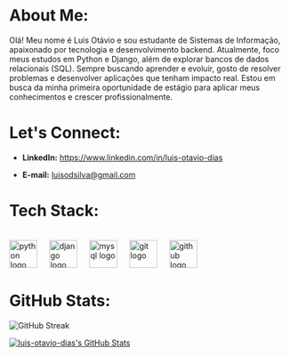 # About Me:
Olá! Meu nome é Luis Otávio e sou estudante de Sistemas de Informação, apaixonado por tecnologia e desenvolvimento backend. Atualmente, foco meus estudos em Python e Django, além de explorar bancos de dados relacionais (SQL). Sempre buscando aprender e evoluir, gosto de resolver problemas e desenvolver aplicações que tenham impacto real. Estou em busca da minha primeira oportunidade de estágio para aplicar meus conhecimentos e crescer profissionalmente.


# Let's Connect:
 - **LinkedIn:**
   https://www.linkedin.com/in/luis-otavio-dias

 - **E-mail:** luisodsilva@gmail.com


#  Tech Stack:
<br clear="both">

<div align="left">
  <img src="https://cdn.jsdelivr.net/gh/devicons/devicon/icons/python/python-original.svg" height="50" alt="python logo"  />
  <img width="14" />
  <img src="https://cdn.jsdelivr.net/gh/devicons/devicon/icons/django/django-plain.svg" height="50" alt="django logo"  />
  <img width="14" />
  <img src="https://cdn.jsdelivr.net/gh/devicons/devicon/icons/mysql/mysql-original.svg" height="50" alt="mysql logo"  />
  <img width="14" />
  <img src="https://cdn.jsdelivr.net/gh/devicons/devicon/icons/git/git-original.svg" height="50" alt="git logo"  />
  <img width="14" />
  <img src="https://cdn.jsdelivr.net/gh/devicons/devicon/icons/github/github-original.svg" height="50" alt="github logo"  />
</div>

###

#  GitHub Stats:
<picture>
    <source media="(prefers-color-scheme: dark)" srcset="https://github-readme-streak-stats-eight.vercel.app?user=luis-otavio-dias&theme=github-dark-blue&mode=weekly" alt="GitHub Streak" />
    <img src="https://github-readme-streak-stats-eight.vercel.app?user=luis-otavio-dias&theme=telegram&mode=weekly" alt="GitHub Streak" />
</picture>

  <a href="https://awesome-github-stats.azurewebsites.net/index.html??cardType=level&theme=github-dark&preferLogin=false&Background=06063B00&Border=DDDDDD">    <img  alt="luis-otavio-dias's GitHub Stats" src="https://awesome-github-stats.azurewebsites.net/user-stats/luis-otavio-dias?cardType=level&theme=github-dark&preferLogin=false&Background=06063B00&Border=DDDDDD" />  </a>
<!-- Proudly created with GPRM ( https://gprm.itsvg.in ) -->
